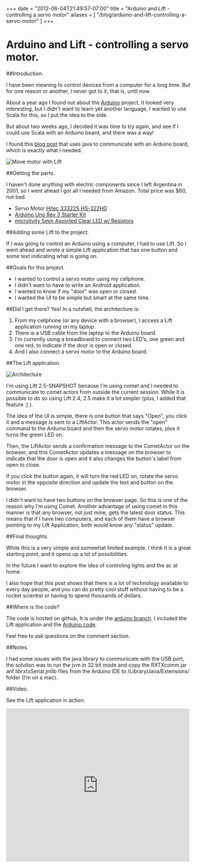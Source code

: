 +++
date = "2012-06-04T21:49:57-07:00"
title = "Arduino and Lift - controlling a servo motor"
aliases = [
	"/blog/arduino-and-lift-controlling-a-servo-motor"
]
+++

[title=]: /
[category: Lift]: /
[date: 2012/06/04]: /
[tags: {lift, scala, arduino, servo}]: /


# Arduino and Lift - controlling a servo motor.

##Introduction.

I have been meaning to control devices from a computer for a long time. But for one reason or another, I never got to it, that is, until now.

About a year ago I found out about the [Arduino][1] project, it looked very interesting, but I didn't want to learn yet another language, I wanted to use Scala for this, so I put the idea to the side.

But about two weeks ago, I decided it was time to try again, and see if I could use Scala with an Arduino board, and there was a way!

I found this [blog post][2] that uses java to communicate with an Arduino board, which is exactly what I needed.

![Move motor with Lift][3]

##Getting the parts.

I haven't done anything with electric components since I left Argentina in 2001, so I went ahead I got all I needed from Amazon. Total price was $60, not bad.

- Servo Motor [Hitec 33322S HS-322HD][4]
- [Arduino Uno Rev 3 Starter Kit][5]
- [microtivity 5mm Assorted Clear LED w/ Resistors][6]

##Adding some Lift to the project.

If I was going to control an Arduino using a computer, I had to use Lift. So I went ahead and wrote a simple Lift application that has one button and some text indicating what is going on.

##Goals for this project.

- I wanted to control a servo motor using my cellphone.
- I didn't want to have to write an Android application.
- I wanted to know if my "door" was open or closed.
- I wanted the UI to be simple but smart at the same time.

##Did I get there?
Yes! In a nutshell, the architecture is:

1. From my cellphone (or any device with a browser), I access a Lift application running on my laptop.
2. There is a USB cable from the laptop to the Arduino board.
3. I'm currently using a breadboard to connect two LED’s, one green and one red, to indicate if the door is open or closed.
3. And I also connect a servo motor to the Arduino board.

##The Lift application.

![Architecture][7]

I'm using Lift 2.5-SNAPSHOT because I'm using comet and I needed to communicate to comet actors from outside the current session. While it is possible to do so using Lift 2.4, 2.5 make it a lot simpler (plus, I added that feature :) ).

The idea of the UI is simple, there is one button that says "Open", you click it and a message is sent to a LiftActor. This actor sends the "open" command to the Arduino board and then the servo motor rotates, plus it turns the green LED on.

Then, the LiftActor sends a confirmation message to the CometActor on the browser, and this CometActor updates a message on the browser to indicate that the door is open and it also changes the button's label from open to close.

If you click the button again, it will turn the red LED on, rotate the servo motor in the opposite direction and update the text and button on the browser.

I didn't want to have two buttons on the browser page. So this is one of the reason why I’m using Comet. Another advantage of using comet in this manner is that any browser, not just mine, gets the latest door status. This means that if I have two computers, and each of them have a browser pointing to my Lift Application, both would know any "status" update.

##Final thoughts.

While this is a very simple and somewhat limited example, I think it is a great starting point, and it opens up a lot of possibilities.

In the future I want to explore the idea of controling lights and the ac at home.

I also hope that this post shows that there is a lot of technology available to every day people, and you can do pretty cool stuff without having to be a rocket scientist or having to spend thousands of dollars.

##Where is the code?

The code is hosted on github, It is under the [arduino branch][8]. I included the Lift application and the [Arduino code][9].

Feel free to ask questions on the comment section.

##Notes.

I had some issues with the java library to communicate with the USB port, the solution was to run the jvm in 32 bit mode and copy the RXTXcomm.jar anf librxtxSerial.jnilib files from the Arduino IDE to /Library/Java/Extensions/ folder (I’m on a mac).

##Video.

See the Lift application in action:

<p><iframe src="http://www.youtube.com/embed/hCz3voK_HRg?wmode=transparent" allowfullscreen="" frameborder="0" height="417" width="500"></iframe></p>



  [1]: http://www.arduino.cc/
  [2]: http://shazsterblog.blogspot.com/2011/11/arduino-google-voice-activated-servo.html
  [3]: /images/41728614-Arduino-Lift-screenshot.png
  [4]: http://www.amazon.com/gp/product/B0006O3XEA
  [5]: http://www.amazon.com/gp/product/B0051QHPJM
  [6]: http://www.amazon.com/gp/product/B004UZDKRG/
  [7]: /images/41728617-architecture.png
  [8]: https://github.com/fmpwizard/lift_starter_2.4/tree/arduino
  [9]: https://github.com/fmpwizard/lift_starter_2.4/blob/arduino/arduino_files/servomotorcontrol/servomotorcontrol.ino
